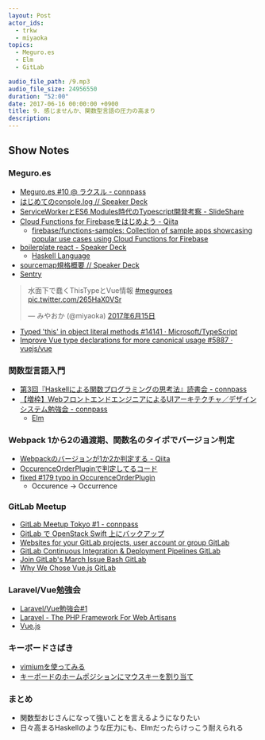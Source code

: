 ```yaml
---
layout: Post
actor_ids:
  - trkw
  - miyaoka
topics:
  - ​​Meguro.es
  - Elm
  - GitLab

audio_file_path: /9.mp3
audio_file_size: 24956550
duration: "52:00"
date: 2017-06-16 00:00:00 +0900
title: 9. 感じませんか、関数型言語の圧力の高まり
description:
---
```


## Show Notes

### Meguro.es
- [Meguro.es #10 @ ラクスル - connpass](https://meguroes.connpass.com/event/55646/)
- [はじめてのconsole.log // Speaker Deck](https://speakerdeck.com/edwardkenfox/hazimetefalseconsole-dot-log)
- [ServiceWorkerとES6 Modules時代のTypescript開発考察 - SlideShare](https://www.slideshare.net/ssuser6f246f/serviceworkeres6-modulestypescript)
- [Cloud Functions for Firebaseをはじめよう - Qiita](http://qiita.com/ovrmrw/items/2b5c9ed90348ceead8e6)
  - [firebase/functions-samples: Collection of sample apps showcasing popular use cases using Cloud Functions for Firebase](https://github.com/firebase/functions-samples)
- [boilerplate react - Speaker Deck](https://speakerdeck.com/ne_sachirou/boilerplate-react)
  - [Haskell Language](https://www.haskell.org/)
- [sourcemap規格概要 // Speaker Deck](https://speakerdeck.com/rchaser53/sourcemapgui-ge-gai-yao)
- [Sentry](https://sentry.io/)

<blockquote class="twitter-tweet" data-lang="ja"><p lang="ja" dir="ltr">水面下で蠢くThisTypeとVue情報 <a href="https://twitter.com/hashtag/meguroes?src=hash">#meguroes</a> <a href="https://t.co/265HaX0VSr">pic.twitter.com/265HaX0VSr</a></p>&mdash; みやおか (@miyaoka) <a href="https://twitter.com/miyaoka/status/875307328106516480">2017年6月15日</a></blockquote>
<script async src="//platform.twitter.com/widgets.js" charset="utf-8"></script>

- [Typed 'this' in object literal methods #14141 · Microsoft/TypeScript](https://github.com/Microsoft/TypeScript/pull/14141)
- [Improve Vue type declarations for more canonical usage #5887 · vuejs/vue](https://github.com/vuejs/vue/pull/5887)

### 関数型言語入門
- [第3回『Haskellによる関数プログラミングの思考法』読書会 - connpass](https://sampou.connpass.com/event/58214/)
- [【増枠】WebフロントエンドエンジニアによるUIアーキテクチャ／デザインシステム勉強会 - connpass](https://wap.connpass.com/event/58321/)
  - [Elm](http://elm-lang.org/)

### Webpack 1から2の過渡期、関数名のタイポでバージョン判定
- [Webpackのバージョンが1か2か判定する - Qiita](http://qiita.com/trkw/items/168f0d1747d8d352ae0a)
- [OccurenceOrderPluginで判定してるコード](https://github.com/phenomic/phenomic/blob/0.17.3/src/_utils/webpack-version/index.js#L6)
- [fixed #179 typo in OccurenceOrderPlugin](https://github.com/webpack/webpack/commit/48aad3eeee3424e9150cce8df92cb5467213f40c?w=1#diff-fd0105318540761bae6db3485f46cad8L5)
  - Occurence → Occurrence

### GitLab Meetup
- [GitLab Meetup Tokyo #1 - connpass](https://gitlab-jp.connpass.com/event/49755/)
- [GitLab で OpenStack Swift 上にバックアップ](http://qiita.com/kyoda/items/0d6a9da14f620081c47c)
- [Websites for your GitLab projects, user account or group GitLab](https://about.gitlab.com/features/pages/)
- [GitLab Continuous Integration &amp; Deployment Pipelines GitLab ](https://about.gitlab.com/features/gitlab-ci-cd/)
- [Join GitLab's March Issue Bash GitLab](https://about.gitlab.com/2017/02/10/gitlab-issue-bash-march-2017/)
- [Why We Chose Vue.js GitLab](https://about.gitlab.com/2016/10/20/why-we-chose-vue/)

### Laravel/Vue勉強会
- [Laravel/Vue勉強会#1](https://connpass.com/event/58157/)
- [Laravel - The PHP Framework For Web Artisans](https://laravel.com/)
- [Vue.js](https://jp.vuejs.org/)

### キーボードさばき
- [vimiumを使ってみる](http://qiita.com/satoshi03/items/9fdfcd0e46e095ec68c1#vimium%E3%82%92%E4%BD%BF%E3%81%A3%E3%81%A6%E3%81%BF%E3%82%8B)
- [キーボードのホームポジションにマウスキーを割り当て](https://github.com/miyaoka/qmk_firmware/blob/552126c295cfab10b7e2a6d5095f17950d9b6013/keyboards/ergodox/keymaps/miyaoka/keymap.c#L392-L435)

### まとめ
- 関数型おじさんになって強いことを言えるようになりたい
- 日々高まるHaskellのような圧力にも、Elmだったらけっこう耐えられる

